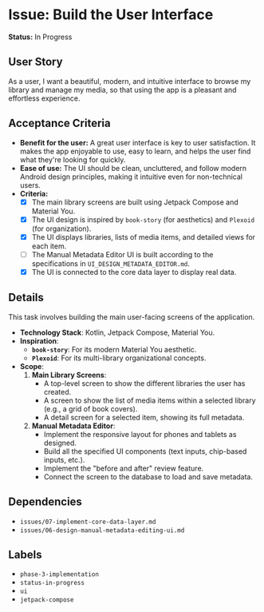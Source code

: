 # Issue: Build the User Interface

**Status:** In Progress

## User Story
As a user, I want a beautiful, modern, and intuitive interface to browse my library and manage my media, so that using the app is a pleasant and effortless experience.

## Acceptance Criteria
- **Benefit for the user:** A great user interface is key to user satisfaction. It makes the app enjoyable to use, easy to learn, and helps the user find what they're looking for quickly.
- **Ease of use:** The UI should be clean, uncluttered, and follow modern Android design principles, making it intuitive even for non-technical users.
- **Criteria:**
    - [x] The main library screens are built using Jetpack Compose and Material You.
    - [x] The UI design is inspired by `book-story` (for aesthetics) and `Plexoid` (for organization).
    - [x] The UI displays libraries, lists of media items, and detailed views for each item.
    - [ ] The Manual Metadata Editor UI is built according to the specifications in `UI_DESIGN_METADATA_EDITOR.md`.
    - [x] The UI is connected to the core data layer to display real data.

## Details
This task involves building the main user-facing screens of the application.

- **Technology Stack**: Kotlin, Jetpack Compose, Material You.
- **Inspiration**:
    - **`book-story`**: For its modern Material You aesthetic.
    - **`Plexoid`**: For its multi-library organizational concepts.
- **Scope**:
    1.  **Main Library Screens**:
        - A top-level screen to show the different libraries the user has created.
        - A screen to show the list of media items within a selected library (e.g., a grid of book covers).
        - A detail screen for a selected item, showing its full metadata.
    2.  **Manual Metadata Editor**:
        - Implement the responsive layout for phones and tablets as designed.
        - Build all the specified UI components (text inputs, chip-based inputs, etc.).
        - Implement the "before and after" review feature.
        - Connect the screen to the database to load and save metadata.

## Dependencies
- `issues/07-implement-core-data-layer.md`
- `issues/06-design-manual-metadata-editing-ui.md`

## Labels
- `phase-3-implementation`
- `status-in-progress`
- `ui`
- `jetpack-compose`
